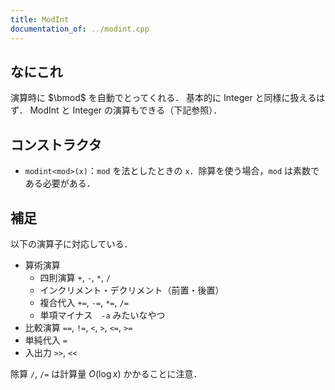 ```yaml
---
title: ModInt
documentation_of: ../modint.cpp
---
```


## なにこれ
演算時に $\bmod$ を自動でとってくれる．
基本的に Integer と同様に扱えるはず．
ModInt と Integer の演算もできる（下記参照）．

## コンストラクタ
- `modint<mod>(x)`：`mod` を法としたときの `x`．除算を使う場合，`mod` は素数である必要がある．

## 補足
以下の演算子に対応している．

- 算術演算
	- 四則演算 `+`, `-`, `*`, `/`
	- インクリメント・デクリメント（前置・後置）
	- 複合代入 `+=`, `-=`, `*=`, `/=`
	- 単項マイナス　`-a` みたいなやつ
- 比較演算 `==`, `!=`, `<`, `>`, `<=`, `>=`
- 単純代入 `=`
- 入出力 `>>`, `<<`

除算 `/`, `/=` は計算量 $O(\log x)$ かかることに注意．
